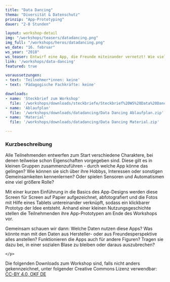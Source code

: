 ```yaml
---
title: "Data Dancing"
thema: "Diversität & Datenschutz"
prinzip: "App-Prototyping"
dauer: "2-8 Stunden"

layout: workshop-detail
img: "/workshops/teasers/datadancing.png"
img_full: "/workshops/heros/datadancing.png"
ws_date: "16. februar"
ws_year: "2018"
ws_teaser: Entwirf eine App, die Freunde miteinander vernetzt! Wie viele Informationen möchtest du freigeben, um die Daten anderer zu sehen? In diesem Workshop lernst du, wie man mit Papier und Tablets interaktive Prototypen erstellt, welche Rolle Anonymität und Überwachung spielt und warum Schubladen-Denken nervt.
link: '/workshops/data-dancing'
featured: true

voraussetzungen:
- text: 'Teilnehmer*innen: keine'
- text: 'Pädagogische Fachkräfte: keine'

downloads:
- name: 'Steckbrief zum Workshop'
  file: '/workshops/downloads/steckbriefe/Steckbrief%20WS%20Data%20Dancing.pdf'
- name: 'Ablaufplan'
  file: '/workshops/downloads/datadancing/Data Dancing Ablaufplan.zip'
- name: 'Material'
  file: '/workshops/downloads/datadancing/Data Dancing Material.zip'

---
```



<h3>Kurzbeschreibung</h3>
<p>
	Alle Teilnehmenden entwerfen zum Start verschiedene Charaktere, bei denen teilweise schon Eigenschaften vorgegeben sind. Diese gilt es in kleinen Gruppen zusammenzuführen - durch welche App könne das gelingen? Wie können sie sich über ihre Hobbys, Interessen oder sonstigen Gemeinsamkeiten kennenlernen? Oder spielen Sensoren und Automatismen eine viel größere Rolle?
	</p>
<p>
    	Mit einer kurzen Einführung in die Basics des App-Designs werden diese Screen für Screen auf Papier aufgezeichnet, abfotografiert und die Fotos mit Hilfe eines Tablets untereinander verknüpft, sodass ein klickbarer Prototyp der Idee entsteht. Anhand einer kleinen Nutzungsgeschichte stellen die Teilnehmenden ihre App-Prototypen am Ende des Workshops vor.
	</p>
<p>
Gemeinsam schauen wir dann: Welche Daten nutzen diese Apps? Was könnte man mit den Daten aus Hersteller- oder aus Freundesperspektive alles anstellen? Funktionieren die Apps auch für andere Figuren? Tragen sie dazu bei, in einer sozialen Blase zu bleiben oder daraus auszubrechen?

	</p>
<p>
	Die folgenden Downloads zum Workshop sind, falls nicht anders gekennzeichnet, unter folgender Creative Commons Lizenz verwendbar: <a class="highlight-grey" href="https://www.creativecommons.org/licenses/by/4.0/legalcode">CC-BY 4.0, OKF DE</a>
    	</p>
